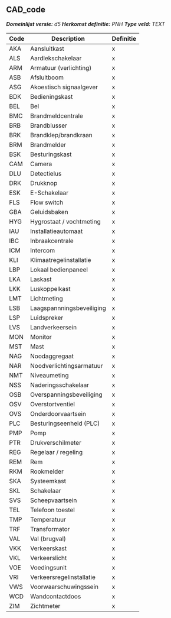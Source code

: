﻿## CAD_code

*__Domeinlijst versie:__ d5*
*__Herkomst definitie:__ PNH*
*__Type veld:__ TEXT*

|__Code__ |__Description__ |__Definitie__	|
|	---	|	---	|   ---	| 
| AKA | Aansluitkast | x |
| ALS | Aardlekschakelaar | x |
| ARM | Armatuur (verlichting) | x |
| ASB | Afsluitboom | x |
| ASG | Akoestisch signaalgever | x |
| BDK | Bedieningskast | x |
| BEL | Bel | x |
| BMC | Brandmeldcentrale | x |
| BRB | Brandblusser | x |
| BRK | Brandklep/brandkraan | x |
| BRM | Brandmelder | x |
| BSK | Besturingskast | x |
| CAM | Camera | x |
| DLU | Detectielus | x |
| DRK | Drukknop | x |
| ESK | E-Schakelaar | x |
| FLS | Flow switch | x |
| GBA | Geluidsbaken | x |
| HYG | Hygrostaat / vochtmeting | x |
| IAU | Installatieautomaat | x |
| IBC | Inbraakcentrale | x |
| ICM | Intercom | x |
| KLI | Klimaatregelinstallatie | x |
| LBP | Lokaal bedienpaneel | x |
| LKA | Laskast | x |
| LKK | Luskoppelkast | x |
| LMT | Lichtmeting | x |
| LSB | Laagspannningsbeveiliging | x |
| LSP | Luidspreker | x |
| LVS | Landverkeersein | x |
| MON | Monitor | x |
| MST | Mast | x |
| NAG | Noodaggregaat | x |
| NAR | Noodverlichtingsarmatuur | x |
| NMT | Niveaumeting | x |
| NSS | Naderingsschakelaar | x |
| OSB | Overspanningsbeveiliging | x |
| OSV | Overstortventiel | x |
| OVS | Onderdoorvaartsein | x |
| PLC | Besturingseenheid (PLC) | x |
| PMP | Pomp | x |
| PTR | Drukverschilmeter | x |
| REG | Regelaar / regeling | x |
| REM | Rem | x |
| RKM | Rookmelder | x |
| SKA | Systeemkast | x |
| SKL | Schakelaar | x |
| SVS | Scheepvaartsein | x |
| TEL | Telefoon toestel | x |
| TMP | Temperatuur | x |
| TRF | Transformator | x |
| VAL | Val (brugval) | x |
| VKK | Verkeerskast | x |
| VKL | Verkeerslicht | x |
| VOE | Voedingsunit | x |
| VRI | Verkeersregelinstallatie | x |
| VWS | Voorwaarschuwingssein | x |
| WCD | Wandcontactdoos | x |
| ZIM | Zichtmeter | x |
